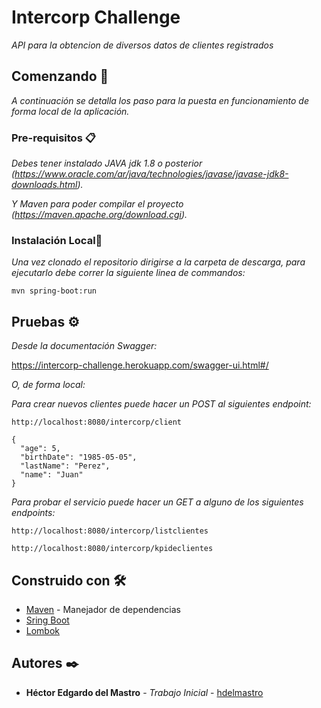 # Intercorp Challenge

_API para la obtencion de diversos datos de clientes registrados_

## Comenzando 🚀

_A continuación se detalla los paso para la puesta en funcionamiento de forma local de la aplicación._

### Pre-requisitos 📋

_Debes tener instalado JAVA jdk 1.8 o posterior (https://www.oracle.com/ar/java/technologies/javase/javase-jdk8-downloads.html)._

_Y Maven para poder compilar el proyecto (https://maven.apache.org/download.cgi)._


### Instalación Local🔧

_Una vez clonado el repositorio dirigirse a la carpeta de descarga, para ejecutarlo debe correr la siguiente linea de commandos:_

```
mvn spring-boot:run
```

## Pruebas ⚙️

_Desde la documentación Swagger:_

https://intercorp-challenge.herokuapp.com/swagger-ui.html#/

_O, de forma local:_

_Para crear nuevos clientes puede hacer un POST al siguientes endpoint:_

```
http://localhost:8080/intercorp/client
```
```Body
{
  "age": 5,
  "birthDate": "1985-05-05",
  "lastName": "Perez",
  "name": "Juan"
}
```

_Para probar el servicio puede hacer un GET a alguno de los siguientes endpoints:_

```
http://localhost:8080/intercorp/listclientes
```
```
http://localhost:8080/intercorp/kpideclientes
```


## Construido con 🛠️

* [Maven](https://maven.apache.org/) - Manejador de dependencias
* [Sring Boot](https://spring.io/projects/spring-boot/) 
* [Lombok](https://projectlombok.org/) 

## Autores ✒️

* **Héctor Edgardo del Mastro** - *Trabajo Inicial* - [hdelmastro](https://github.com/hdelmastro)

